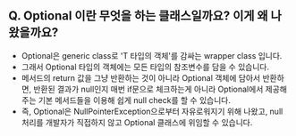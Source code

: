 ## Q. Optional 이란 무엇을 하는 클래스일까요? 이게 왜 나왔을까요?
* Optional은 generic class로 'T 타입의 객체'를 감싸는 wrapper class 입니다.
* 그래서 Optional 타입의 객체에는 모든 타입의 참조변수를 담을 수 있습니다.
* 메서드의 return 값을 그냥 반환하는 것이 아니라 Optional 객체에 담아서 반환하면, 반환된 결과가 null인지 매번 if문으로
  체크하는게 아니라 Optional에서 제공해주는 기본 메서드들을 이용해 쉽게 null check를 할 수 있습니다.
* 즉, Optional은 NullPointerException으로부터 자유로워지기 위해 나왔고, null 처리를 개발자가 직접하지 않고 Optional 클래스에 위임할 수 있습니다.  